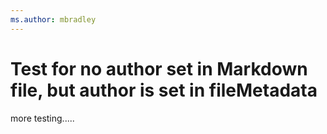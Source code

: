 ```yaml
---
ms.author: mbradley
---
```

# Test for no author set in Markdown file, but author is set in fileMetadata

more testing.....
